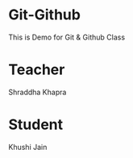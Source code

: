 # Git-Github
This is Demo for Git &amp; Github Class

# Teacher
Shraddha Khapra

# Student
Khushi Jain